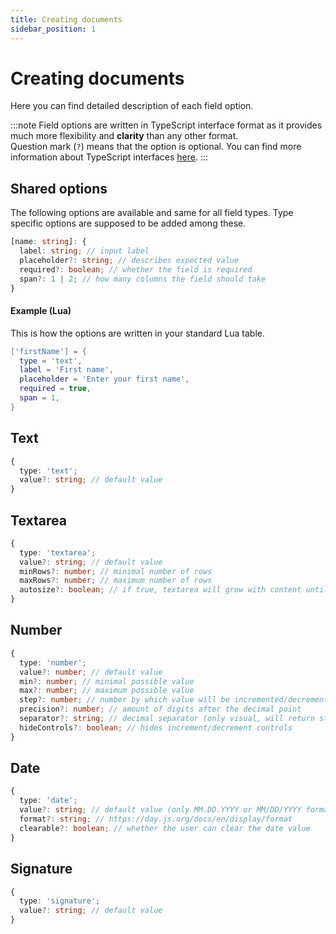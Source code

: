 ```yaml
---
title: Creating documents
sidebar_position: 1
---
```


# Creating documents

Here you can find detailed description of each field option.

:::note
Field options are written in TypeScript interface format as it provides much more flexibility and **clarity** than any other format.  
Question mark (`?`) means that the option is optional. You can find more information about TypeScript interfaces [here](https://www.typescriptlang.org/docs/handbook/2/objects.html).
:::

## Shared options
The following options are available and same for all field types.
Type specific options are supposed to be added among these.
```ts
[name: string]: {
  label: string; // input label
  placeholder?: string; // describes expected value
  required?: boolean; // whether the field is required
  span?: 1 | 2; // how many columns the field should take
}
```

#### Example (Lua)
This is how the options are written in your standard Lua table.
```lua
['firstName'] = {
  type = 'text',
  label = 'First name',
  placeholder = 'Enter your first name',
  required = true,
  span = 1,
}
```



## Text
```ts
{
  type: 'text';
  value?: string; // default value
}
```



## Textarea
```ts
{
  type: 'textarea';
  value?: string; // default value
  minRows?: number; // minimal number of rows
  maxRows?: number; // maximum number of rows
  autosize?: boolean; // if true, textarea will grow with content until maxRows are reached
}
```



## Number
```ts
{
  type: 'number';
  value?: number; // default value
  min?: number; // minimal possible value
  max?: number; // maximum possible value
  step?: number; // number by which value will be incremented/decremented
  precision?: number; // amount of digits after the decimal point
  separator?: string; // decimal separator (only visual, will return standard float)
  hideControls?: boolean; // hides increment/decrement controls
}
```



## Date
```ts
{
  type: 'date';
  value?: string; // default value (only MM.DD.YYYY or MM/DD/YYYY format)
  format?: string; // https://day.js.org/docs/en/display/format
  clearable?: boolean; // whether the user can clear the date value
}
```



## Signature
```ts
{
  type: 'signature';
  value?: string; // default value
}
```
